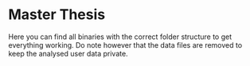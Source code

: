 # Master Thesis
Here you can find all binaries with the correct folder structure to get everything working. Do note however that the data files are removed to keep the analysed user data private.
